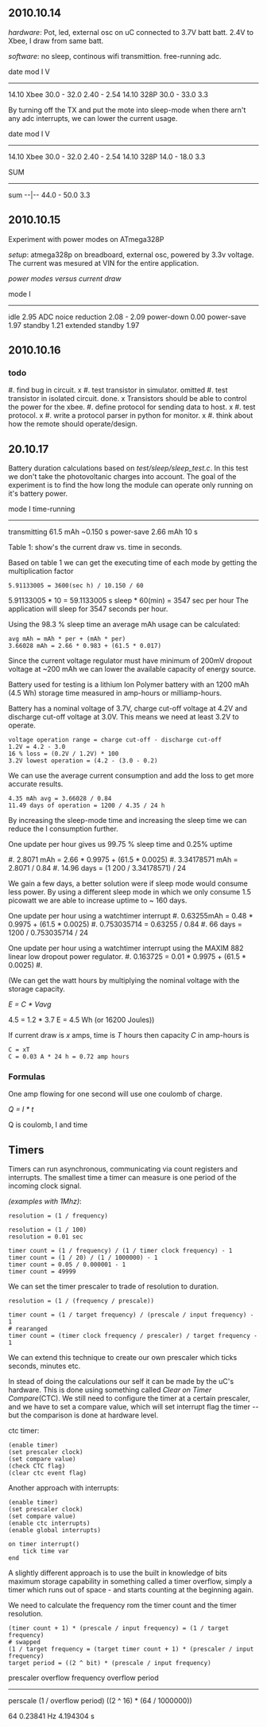## 2010.10.14

_hardware_: Pot, led, external osc on uC connected to 3.7V batt batt. 2.4V to Xbee,
I draw from same batt.

_software_: no sleep, continous wifi transmittion. free-running adc.

date           mod              I                    V
----------  ------  -------------        -------------
14.10         Xbee    30.0 - 32.0          2.40 - 2.54
14.10         328P    30.0 - 33.0          3.3


By turning off the TX and put the mote into sleep-mode when there arn't any adc
interrupts, we can lower the current usage.

date           mod              I                    V
----------  ------  -------------        -------------
14.10         Xbee    30.0 - 32.0          2.40 - 2.54
14.10         328P    14.0 - 18.0          3.3

SUM
----------  ------  -------------        -------------
sum         --|--   44.0 - 50.0          3.3

## 2010.10.15

Experiment with power modes on ATmega328P

_setup_: atmega328p on breadboard, external osc, powered by 3.3v voltage.
The current was mesured at VIN for the entire application.

_power modes versus current draw_ 

mode                    I
---------------------   ------------
idle                    2.95
ADC noice reduction     2.08 - 2.09
power-down              0.00
power-save              1.97
standby                 1.21
extended standby        1.97


## 2010.10.16

### todo

#. find bug in circuit. x
#. test transistor in simulator. omitted
#. test transistor in isolated circuit. done. x
    Transistors should be able to control the power for the xbee.
#. define protocol for sending data to host. x
#. test protocol. x
#. write a protocol parser in python for monitor. x
#. think about how the remote should operate/design.

## 20.10.17

Battery duration calculations based on _test/sleep/sleep_test.c_. In this test
we don't take the photovoltanic charges into account. The goal of the experiment
is to find the how long the module can operate only running on it's battery
power.


mode                    I           time-running
---------------------   ---------   ------------
transmitting            61.5 mAh    ~0.150 s
power-save              2.66 mAh    10 s

Table 1: show's the current draw vs. time in seconds.

Based on table 1 we can get the executing time of each mode by getting the
multiplication factor

    5.91133005 = 3600(sec h) / 10.150 / 60

5.91133005 * 10 = 59.1133005 s sleep * 60(min) = 3547 sec per hour
The application will sleep for 3547 seconds per hour.

Using the 98.3 % sleep time an average mAh usage can be calculated:

    avg mAh = mAh * per + (mAh * per) 
    3.66028 mAh = 2.66 * 0.983 + (61.5 * 0.017)

Since the current voltage regulator must have minimum of 200mV dropout voltage
at ~200 mAh we can lower the available capacity of energy source. 

Battery used for testing is a lithium Ion Polymer battery with an 1200 mAh (4.5 Wh)
storage time measured in amp-hours or milliamp-hours.

Battery has a nominal voltage of 3.7V, charge cut-off voltage at 4.2V and discharge
cut-off voltage at 3.0V. This means we need at least 3.2V to operate. 

    voltage operation range = charge cut-off - discharge cut-off
    1.2V = 4.2 - 3.0
    16 % loss = (0.2V / 1.2V) * 100 
    3.2V lowest operation = (4.2 - (3.0 - 0.2)

We can use the average current consumption and add the loss to get more accurate
results.

    4.35 mAh avg = 3.66028 / 0.84
    11.49 days of operation = 1200 / 4.35 / 24 h

By increasing the sleep-mode time and increasing the sleep time we can reduce
the I consumption further.

One update per hour gives us 99.75 % sleep time and 0.25% uptime
    
#. 2.8071 mAh = 2.66 * 0.9975 + (61.5 * 0.0025)
#. 3.34178571 mAh = 2.8071 / 0.84
#. 14.96 days  = (1 200 / 3.34178571) / 24 

We gain a few days, a better solution were if sleep mode would consume less
power. By using a different sleep mode in which we only consume 1.5 picowatt we
are able to increase uptime to ~ 160 days.

One update per hour using a watchtimer interrupt 
#. 0.63255mAh = 0.48 * 0.9975 + (61.5 * 0.0025)
#. 0.753035714 = 0.63255 / 0.84
#. 66 days = 1200 / 0.753035714 / 24

One update per hour using a watchtimer interrupt using the MAXIM 882 linear low
dropout power regulator.
#. 0.163725 = 0.01 * 0.9975 + (61.5 * 0.0025)
#. 


(We can get the watt hours by multiplying the nominal voltage with the storage
capacity.

_E = C * Vavg_

4.5 = 1.2 * 3.7 
E = 4.5 Wh (or 16200 Joules))

If current draw is _x_ amps, time is _T_ hours then capacity _C_ in amp-hours is

    C = xT
    C = 0.03 A * 24 h = 0.72 amp hours

### Formulas

One amp flowing for one second will use one coulomb of charge.

_Q = I * t_

Q is coulomb, I and time


## Timers 

Timers can run asynchronous, communicating via count registers and interrupts.
The smallest time a timer can measure is one period of the incoming clock signal. 

_(examples with 1Mhz)_:

    resolution = (1 / frequency)
    
    resolution = (1 / 100)
    resolution = 0.01 sec

    timer count = (1 / frequency) / (1 / timer clock frequency) - 1
    timer count = (1 / 20) / (1 / 1000000) - 1 
    timer count = 0.05 / 0.000001 - 1
    timer count = 49999

We can set the timer prescaler to trade of resolution to duration.

    resolution = (1 / (frequency / prescale))

    timer count = (1 / target frequency) / (prescale / input frequency) - 1
    # rearanged
    timer count = (timer clock frequency / prescaler) / target frequency - 1

We can extend this technique to create our own prescaler which ticks seconds,
minutes etc.

In stead of doing the calculations our self it can be made by the uC's hardware.
This is done using something called _Clear on Timer Compare_(CTC). We still need
to configure the timer at a certain prescaler, and we have to set a compare
value, which will set interrupt flag the timer -- but the comparison is done at hardware
level.

ctc timer:

    (enable timer)
    (set prescaler clock)
    (set compare value)
    (check CTC flag)
    (clear ctc event flag)

Another approach with interrupts:

    (enable timer)
    (set prescaler clock)
    (set compare value)
    (enable ctc interrupts)
    (enable global interrupts)

    on timer interrupt()
        tick time var
    end

A slightly different approach is to use the built in knowledge of bits maximum
storage capability in something called a timer overflow, simply a timer which
runs out of space - and starts counting at the beginning again. 

We need to calculate the frequency rom the timer count and the timer resolution.

    (timer count + 1) * (prescale / input frequency) = (1 / target frequency) 
    # swapped
    (1 / target frequency = (target timer count + 1) * (prescaler / input
    frequency)
    target period = ((2 ^ bit) * (prescale / input frequency)


prescaler   overflow frequency      overflow period
---------   ------------------      ----------------------------
perscale    (1 / overflow period)   ((2 ^ 16) * (64 / 1000000))

64          0.23841 Hz              4.194304 s
